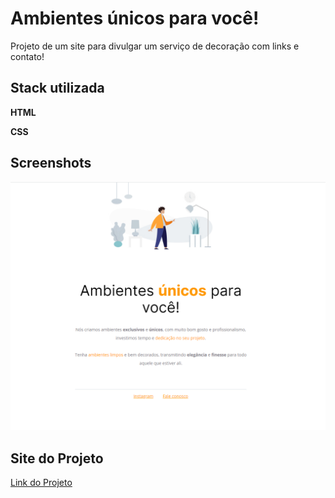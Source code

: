 
# Ambientes únicos para você!

Projeto de um site para divulgar um serviço de decoração com links e contato!


## Stack utilizada

**HTML** 

**CSS** 


## Screenshots

![preview](./assets/Screenshot_5.png)


## Site do Projeto


[Link do Projeto](tthiagoelifas.github.io/meu-projeto/)

